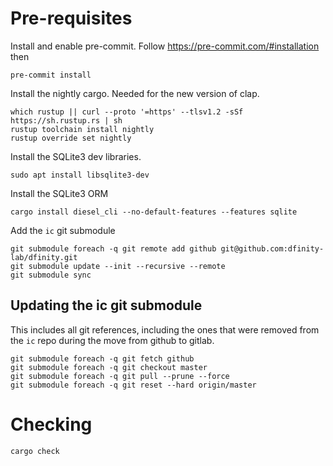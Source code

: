 # Pre-requisites

Install and enable pre-commit. Follow https://pre-commit.com/#installation then
```
pre-commit install
```

Install the nightly cargo. Needed for the new version of clap.
```
which rustup || curl --proto '=https' --tlsv1.2 -sSf https://sh.rustup.rs | sh
rustup toolchain install nightly
rustup override set nightly
```

Install the SQLite3 dev libraries.
```
sudo apt install libsqlite3-dev
```

Install the SQLite3 ORM
```
cargo install diesel_cli --no-default-features --features sqlite
```

Add the `ic` git submodule
```
git submodule foreach -q git remote add github git@github.com:dfinity-lab/dfinity.git
git submodule update --init --recursive --remote
git submodule sync
```

## Updating the ic git submodule

This includes all git references, including the ones that were removed from the `ic` repo during the move from github to gitlab.
```
git submodule foreach -q git fetch github
git submodule foreach -q git checkout master
git submodule foreach -q git pull --prune --force
git submodule foreach -q git reset --hard origin/master
```

# Checking

```
cargo check
```
